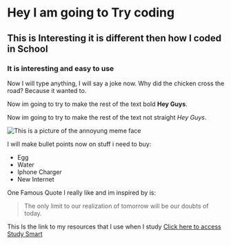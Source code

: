 # Hey I am going to Try coding
## This is Interesting it is different then how I coded in School
### It is interesting and easy to use

Now I will type anything, I will say a joke now. Why did the chicken cross the road? Because it wanted to.

Now im going to try to make the rest of the text bold **Hey Guys**.

Now im going to try to make the rest of the text not straight *Hey Guys*.

![This is a picture of the annoyung meme face](https://github.com/user-attachments/assets/9f716e5b-0d1d-48bc-8282-b459dd2577f8)

I will make bullet points now on stuff i need to buy:
- Egg
- Water
- Iphone Charger
- New Internet

 One Famous Quote I really like and im inspired by is:
 >The only limit to our realization of tomorrow will be our doubts of today.

This Is the link to my resources that I use when I study [Click here to access Study Smart](https://studysmart.studygroup.com/my/)
